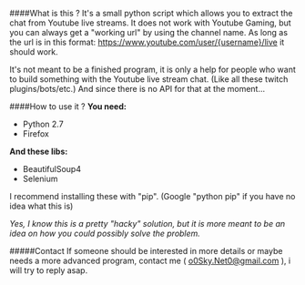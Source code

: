 ####What is this ?
It's a small python script which allows you to extract the chat from Youtube live streams. 
It does not work with Youtube Gaming, but you can always get a "working url" by using the channel name. 
As long as the url is in this format: https://www.youtube.com/user/{username}/live it should work.

It's not meant to be a finished program, it is only a help for people who want to build something with the Youtube live stream chat. (Like all these twitch plugins/bots/etc.) And since there is no API for that at the moment...

####How to use it ?
**You need:**
- Python 2.7
- Firefox

**And these libs:**
- BeautifulSoup4
- Selenium

I recommend installing these with "pip". (Google "python pip" if you have no idea what this is)

*Yes, I know this is a pretty "hacky" solution, but it is more meant to be an idea on how you could possibly solve the problem.*

#####Contact
If someone should be interested in more details or maybe needs a more advanced program, contact me ( o0Sky.Net0@gmail.com ), i will try to reply asap.
